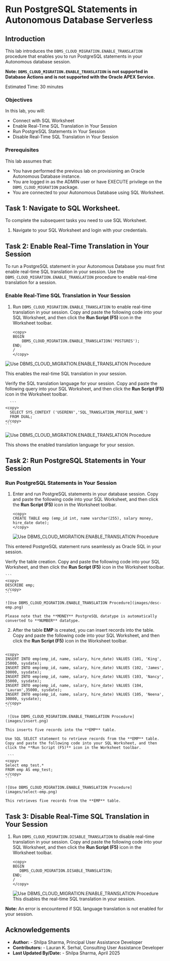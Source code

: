 ﻿
# Run PostgreSQL Statements in Autonomous Database Serverless

## Introduction
This lab introduces the `DBMS_CLOUD_MIGRATION.ENABLE_TRANSLATION` procedure that enables you to run PostgreSQL statements in your Autonomous database session.

**Note: `DBMS_CLOUD_MIGRATION.ENABLE_TRANSLATION` is not supported in Database Actions and is not supported with the Oracle APEX Service.**

Estimated Time: 30 minutes


### Objectives

In this lab, you will:
- Connect with SQL Worksheet
- Enable Real-Time SQL Translation in Your Session
- Run PostgreSQL Statements in Your Session
- Disable Real-Time SQL Translation in Your Session

### Prerequisites

This lab assumes that:

- You have performed the previous lab on provisioning an Oracle Autonomous Database instance.
- You are logged in as the ADMIN user or have EXECUTE privilege on the `DBMS_CLOUD_MIGRATION` package.
- You are connected to your Autonomous Database using SQL Worksheet.

## Task 1: Navigate to SQL Worksheet.

To complete the subsequent tasks you need to use SQL Worksheet.

1. Navigate to your SQL Worksheet and login with your credentials.

## Task 2: Enable Real-Time Translation in Your Session

To run a PostgreSQL statement in your Autonomous Database you must first enable real-time SQL translation in your session. Use the `DBMS_CLOUD_MIGRATION.ENABLE_TRANSLATION` procedure to enable real-time translation for a session.

### Enable Real-Time SQL Translation in Your Session

1. Run `DBMS_CLOUD_MIGRATION.ENABLE_TRANSLATION` to enable real-time translation in your session. Copy and paste the following code into your SQL Worksheet, and then click the **Run Script (F5)** icon in the Worksheet toolbar.

    ```
    <copy>
    BEGIN
        DBMS_CLOUD_MIGRATION.ENABLE_TRANSLATION('POSTGRES');
    END;
    /
    </copy>
    ```
  ![Use DBMS_CLOUD_MIGRATION.ENABLE_TRANSLATION Procedure](images/enable-translation.png)

  This enables the real-time SQL translation in your session.

  Verify the SQL translation language for your session. Copy and paste the following query into your SQL Worksheet, and then click the **Run Script (F5)** icon in the Worksheet toolbar.

      ```
    <copy>
      SELECT SYS_CONTEXT ('USERENV','SQL_TRANSLATION_PROFILE_NAME')
      FROM DUAL;
    </copy>
    ```

  ![Use DBMS_CLOUD_MIGRATION.ENABLE_TRANSLATION Procedure](images/verify-translation.png)

This shows the enabled translation language for your session.

## Task 2: Run PostgreSQL Statements in Your Session

### Run PostgreSQL Statements in Your Session

1. Enter and run PostgreSQL statements in your database session. Copy and paste the following code into your SQL Worksheet, and then click the **Run Script (F5)** icon in the Worksheet toolbar.

    ```
    <copy>
    CREATE TABLE emp (emp_id int, name varchar(255), salary money, hire_date date);
    </copy>
    ```

   ![Use DBMS_CLOUD_MIGRATION.ENABLE_TRANSLATION Procedure](images/create-table.png)

  This entered PostgreSQL statement runs seamlessly as Oracle SQL in your session.

   Verify the table creation. Copy and paste the following code into your SQL Worksheet, and then click the **Run Script (F5)** icon in the Worksheet toolbar.

    ```
    <copy>
    DESCRIBE emp;
    </copy>
    ```

    ![Use DBMS_CLOUD_MIGRATION.ENABLE_TRANSLATION Procedure](images/desc-emp.png)

    Please note that the **MONEY** PostgreSQL datatype is automatically converted to **NUMBER** datatype.

  2. After the table **EMP** is created, you can insert records into the table. Copy and paste the following code into your SQL Worksheet, and then click the **Run Script (F5)** icon in the Worksheet toolbar.

     ```
    <copy>
    INSERT INTO emp(emp_id, name, salary, hire_date) VALUES (101, 'King',  25000, sysdate);
    INSERT INTO emp(emp_id, name, salary, hire_date) VALUES (102, 'James', 30000, sysdate);
    INSERT INTO emp(emp_id, name, salary, hire_date) VALUES (103, 'Nancy', 35000, sysdate);
    INSERT INTO emp(emp_id, name, salary, hire_date) VALUES (104, 'Lauran',35000, sysdate);
    INSERT INTO emp(emp_id, name, salary, hire_date) VALUES (105, 'Neena', 30000, sysdate);
    </copy>
    ```

     ![Use DBMS_CLOUD_MIGRATION.ENABLE_TRANSLATION Procedure](images/insert.png)

    This inserts five records into the **EMP** table.

    Use SQL SELECT statement to retrieve records from the **EMP** table.  Copy and paste the following code into your SQL Worksheet, and then click the **Run Script (F5)** icon in the Worksheet toolbar.

     ```
    <copy>
    Select emp_test.*
    FROM emp AS emp_test;
    </copy>
    ```

    ![Use DBMS_CLOUD_MIGRATION.ENABLE_TRANSLATION Procedure](images/select-emp.png)

    This retrieves five records from the **EMP** table.

## Task 3: Disable Real-Time SQL Translation in Your Session

1. Run `DBMS_CLOUD_MIGRATION.DISABLE_TRANSLATION` to disable real-time translation in your session. Copy and paste the following code into your SQL Worksheet, and then click the **Run Script (F5)** icon in the Worksheet toolbar.

     ```
    <copy>
    BEGIN
        DBMS_CLOUD_MIGRATION.DISABLE_TRANSLATION;
    END;
    /
    </copy>
    ```

    ![Use DBMS_CLOUD_MIGRATION.ENABLE_TRANSLATION Procedure](images/disable-translation.png)
This disables the real-time SQL translation in your session.

**Note:**  An error is encountered if SQL language translation is not enabled for your session.


## Acknowledgements

- **Author:**       - Shilpa Sharma, Principal User Assistance Developer
- **Contributors:** - Lauran K. Serhal, Consulting User Assistance Developer
- **Last Updated By/Date:** - Shilpa Sharma, April 2025